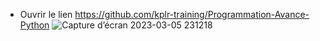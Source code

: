 - Ouvrir le lien  https://github.com/kplr-training/Programmation-Avance-Python
![Capture d’écran 2023-03-05 231218](https://user-images.githubusercontent.com/123748165/222988901-04bcb124-84de-4f07-bed7-ae6c98bab604.png)
